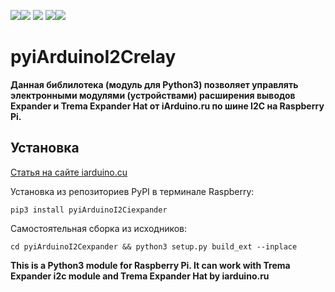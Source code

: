 [![](https://iarduino.ru/img/logo.svg)](https://iarduino.ru)[![](https://wiki.iarduino.ru/img/git-shop.svg?3)](https://iarduino.ru) [![](https://wiki.iarduino.ru/img/git-wiki.svg?2)](https://wiki.iarduino.ru) [![](https://wiki.iarduino.ru/img/git-lesson.svg?2)](https://lesson.iarduino.ru)[![](https://wiki.iarduino.ru/img/git-forum.svg?2)](http://forum.trema.ru)

# pyiArduinoI2Crelay #

**Данная библилотека (модуль для Python3) позволяет управлять электронными модулями (устройствами) расширения выводов Expander и Trema Expander Hat от iArduino.ru по шине I2C на Raspberry Pi.**

## Установка ##

[Статья на сайте iarduino.cu](https://wiki.iarduino.ru/page/raspberry-python-modules/)

Установка из репозиториев PyPI в терминале Raspberry:

`pip3 install pyiArduinoI2Ciexpander`

Самостоятельная сборка из исходников:

`cd pyiArduinoI2Cexpander && python3 setup.py build_ext --inplace`

**This is a Python3 module for Raspberry Pi. It can work with Trema Expander i2c module and Trema Expander Hat by iarduino.ru**
